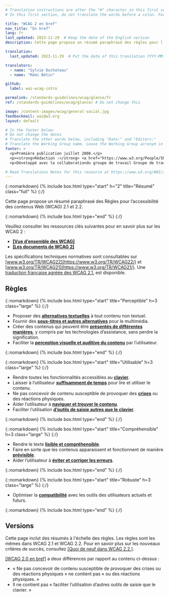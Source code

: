 ```yaml
---
# Translation instructions are after the "#" character in this first section. They are comments that do not show up in the web page. You do not need to translate the instructions after "#".
# In this first section, do not translate the words before a colon. For example, do not translate "title:". Do translate the text after "title:".

title: "WCAG 2 en bref"
nav_title: "En bref"
lang: fr
last_updated: 2023-11-29  # Keep the date of the English version
description: Cette page propose un résumé paraphrasé des règles pour l’accessibilité des contenus web (WCAG) 2.

translation:
  last_updated: 2023-11-29  # Put the date of this translation YYYY-MM-DD (with month in the middle)

translators: 
  - name: "Sylvie Duchateau"
  - name: "Rémi Bétin"

github:
  label: wai-wcag-intro

permalink: /standards-guidelines/wcag/glance/fr
ref: /standards-guidelines/wcag/glance/ # Do not change this

image: /content-images/wcag/general-social.jpg
feedbackmail: wai@w3.org
layout: default

# In the footer below:
# Do not change the dates
# Translate the other words below, including "Date:" and "Editors:"
# Translate the Working Group name. Leave the Working Group acronym in English.
footer: >
  <p>Première publication juillet 2008.</p>
  <p><strong>Rédaction :</strong> <a href="https://www.w3.org/People/Shawn">Shawn Lawton Henry</a> et Wayne Dick.</p>
  <p>Développé avec la collaborationdu groupe de travail Groupe de travail Éducation et Promotion (<a href="https://www.w3.org/WAI/about/groups/eowg/">EOWG</a>) et le groupe de travail <span lang="en">Accessibility Guidelines Working Group</span> (<a href="https://www.w3.org/WAI/GL/">AG WG</a>).</p>

# Read Translations Notes for this resource at https://www.w3.org/WAI/about/translating/resources/resource-specific-instructions/
---
```


{::nomarkdown}
{% include box.html type="start" h="2" title="Résumé" class="full" %}
{:/}

Cette page propose un résumé paraphrasé des Règles pour l’accessibilité des contenus Web (WCAG) 2.1 et 2.2.

{::nomarkdown}
{% include box.html type="end" %}
{:/}

Veuillez consulter les ressources clés suivantes pour en savoir plus sur les WCAG 2 :
-   **[[Vue d’ensemble des WCAG]](/standards-guidelines/wcag/)**
-   **[[Les documents de WCAG 2]](/standards-guidelines/wcag/docs/)**

Les spécifications techniques normatives sont consultables sur [www.w3.org/TR/WCAG22](https://www.w3.org/TR/WCAG22/) et [www.w3.org/TR/WCAG21](https://www.w3.org/TR/WCAG21/). Une [traduction française agréée des WCAG 2.1.](https://www.w3.org/Translations/WCAG21-fr/) est disponible.

## Règles

{::nomarkdown}
{% include box.html type="start" title="Perceptible" h=3 class="large" %}
{:/}

-   Proposer des **[alternatives textuelles](https://www.w3.org/WAI/WCAG22/quickref/#text-equiv)** à tout contenu non textuel.
-   Fournir des [**sous-titres et autres alternatives**](https://www.w3.org/WAI/WCAG22/quickref/#media-equiv) pour le multimédia.
-   Créer des contenus qui peuvent être **[présentés de différentes manières](https://www.w3.org/WAI/WCAG22/quickref/#content-structure-separation)**, y compris par les technologies d’assistance, sans perdre la signification.
-   Faciliter la **[perception visuelle et auditive du contenu](https://www.w3.org/WAI/WCAG22/quickref/#visual-audio-contrast)** par l’utilisateur.

{::nomarkdown}
{% include box.html type="end" %}
{:/}

{::nomarkdown}
{% include box.html type="start" title="Utilisable" h=3 class="large" %}
{:/}

-   Rendre toutes les fonctionnalités accessibles au **[clavier](https://www.w3.org/WAI/WCAG22/quickref/#keyboard-operation)**.
-   Laisser à l’utilisateur **[suffisamment de temps](https://www.w3.org/WAI/WCAG22/quickref/#time-limits)** pour lire et utiliser le contenu.
-   Ne pas concevoir de contenu susceptible de provoquer des **[crises](https://www.w3.org/WAI/WCAG22/quickref/#seizures-and-physical-reactions)** ou des réactions physiques.
-   Aider l’utilisateur à **[naviguer et trouver le contenu](https://www.w3.org/WAI/WCAG22/quickref/#navigation-mechanisms)**.
-   Faciliter l’utilisation **[d’outils de saisie autres que le clavier](https://www.w3.org/WAI/WCAG22/quickref/#input-modalities)**.

{::nomarkdown}
{% include box.html type="end" %}
{:/}

{::nomarkdown}
{% include box.html type="start" title="Compréhensible" h=3 class="large" %}
{:/}

-   Rendre le texte **[lisible et compréhensible](https://www.w3.org/WAI/WCAG22/quickref/#meaning)**.
-   Faire en sorte que les contenus apparaissent et fonctionnent de manière **[prévisible](https://www.w3.org/WAI/WCAG22/quickref/#consistent-behavior)**.
-   Aider l’utilisateur à **[éviter et corriger les erreurs](https://www.w3.org/WAI/WCAG22/quickref/#minimize-error)**.

{::nomarkdown}
{% include box.html type="end" %}
{:/}

{::nomarkdown}
{% include box.html type="start" title="Robuste" h=3 class="large" %}
{:/}

-   Optimiser la **[compatibilité](https://www.w3.org/WAI/WCAG22/quickref/#ensure-compat)** avec les outils des utilisateurs actuels et futurs.

{::nomarkdown}
{% include box.html type="end" %}
{:/}

## Versions

Cette page inclut des résumés à l'échelle des règles. Les règles sont les mêmes dans WCAG 2.1 et WCAG 2.2. Pour en savoir plus sur les nouveaux critères de succès, consultez [[Quoi de neuf dans WCAG 2.2.]](/standards-guidelines/wcag/new-in-22/).

[[WCAG 2.0 en bref]](/standards-guidelines/wcag/20/glance/) a deux différences par rapport au contenu ci-dessus :
* « Ne pas concevoir de contenu susceptible de provoquer des crises ou des réactions physiques » ne contient pas « ou des réactions physiques. »
* Il ne contient pas « faciliter l’utilisation d’autres outils de saisie que le clavier. »
